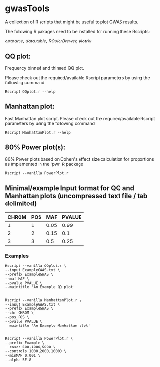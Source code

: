 # gwasTools

A collection of R scripts that might be useful to plot GWAS results.

The following R pakages need to be installed for running these Rscripts:

*optparse, data.table, RColorBrewer, plotrix*


## QQ plot:

Frequency binned and thinned QQ plot.

Please check out the required/available Rscript parameters by using the following command

    Rscript QQplot.r --help


## Manhattan plot:

Fast Manhattan plot script. Please check out the required/available Rscript parameters by using the following command

    Rscript ManhattanPlot.r --help

## 80% Power plot(s):

80% Power plots based on Cohen's effect size calculation for proportions as implemented in the 'pwr' R package

    Rscript --vanilla PowerPlot.r

## Minimal/example Input format for QQ and Manhattan plots (uncompressed text file / tab delimited)

|CHROM	|POS	|MAF	|PVALUE	|
|---	|---	|---	|---	|
|1  	|1  	|0.05	|0.99	|
|2  	|2   	|0.15	|0.1	|
|3  	|3  	|0.5	|0.25	|


### Examples

    Rscript --vanilla QQplot.r \
    --input ExampleGWAS.txt \
    --prefix ExampleGWAS \
    --maf MAF \
    --pvalue PVALUE \
    --maintitle 'An Example QQ plot'


    Rscript --vanilla ManhattanPlot.r \
    --input ExampleGWAS.txt \
    --prefix ExampleGWAS \
    --chr CHROM \
    --pos POS \
    --pvalue PVALUE \
    --maintitle 'An Example Manhattan plot'
 
 
    Rscript --vanilla PowerPlot.r \
    --prefix Example \
    --cases 500,1000,5000 \
    --controls 1000,2000,10000 \
    --minMAF 0.001 \
    --alpha 5E-8 
